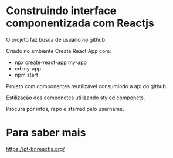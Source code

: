 # Construindo interface componentizada com Reactjs

O projeto faz busca de usuário no github.

Criado no ambiente Create React App com:

 - npx create-react-app my-app
 - cd my-app
 - npm start

Projeto com componentes reutilizável consumindo a api do github.

Estilização dos componetes utilizando styled componets.

Procura por infos, repo e starred pelo username.

# Para saber mais

https://pt-br.reactjs.org/





